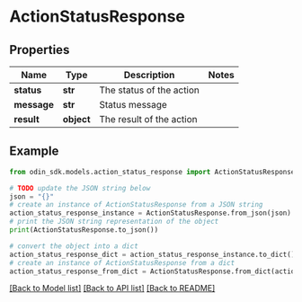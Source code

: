 # ActionStatusResponse


## Properties

Name | Type | Description | Notes
------------ | ------------- | ------------- | -------------
**status** | **str** | The status of the action | 
**message** | **str** | Status message | 
**result** | **object** | The result of the action | 

## Example

```python
from odin_sdk.models.action_status_response import ActionStatusResponse

# TODO update the JSON string below
json = "{}"
# create an instance of ActionStatusResponse from a JSON string
action_status_response_instance = ActionStatusResponse.from_json(json)
# print the JSON string representation of the object
print(ActionStatusResponse.to_json())

# convert the object into a dict
action_status_response_dict = action_status_response_instance.to_dict()
# create an instance of ActionStatusResponse from a dict
action_status_response_from_dict = ActionStatusResponse.from_dict(action_status_response_dict)
```
[[Back to Model list]](../README.md#documentation-for-models) [[Back to API list]](../README.md#documentation-for-api-endpoints) [[Back to README]](../README.md)


